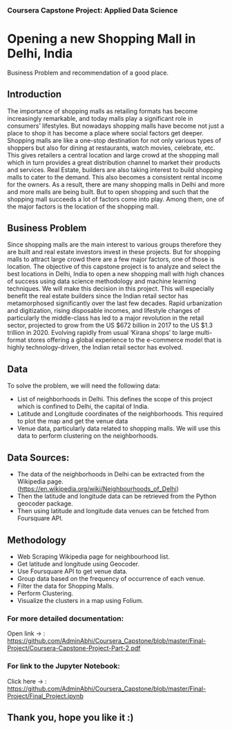 ### Coursera Capstone Project: Applied Data Science
# Opening a new Shopping Mall in Delhi, India
Business Problem and recommendation of a good place.

## Introduction
The importance of shopping malls as retailing formats has become increasingly remarkable, and today malls play a significant role in consumers’ lifestyles. But nowadays shopping malls have become not just a place to shop it has become a place where social factors get deeper. Shopping malls are like a one-stop destination for not only various types of shoppers but also for dining at restaurants, watch movies, celebrate, etc. This gives retailers a central location and large crowd at the shopping mall which in turn provides a great distribution channel to market their products and services. Real Estate, builders are also taking interest to build shopping malls to cater to the demand. This also becomes a consistent rental income for the owners. As a result, there are many shopping malls in Delhi and more and more malls are being built. But to open shopping and such that the shopping mall succeeds a lot of factors come into play. Among them, one of the major factors is the location of the shopping mall.

## Business Problem
Since shopping malls are the main interest to various groups therefore they are built and real estate investors invest in these projects. But for shopping malls to attract large crowd there are a few major factors, one of those is location. The objective of this capstone project is to analyze and select the best locations in Delhi, India to open a new shopping mall with high chances of success using data science methodology and machine learning techniques. We will make this decision in this project. This will especially benefit the real estate builders since the Indian retail sector has metamorphosed significantly over the last few decades. Rapid urbanization and digitization, rising disposable incomes, and lifestyle changes of particularly the middle-class has led to a major revolution in the retail sector, projected to grow from the US $672 billion in 2017 to the US $1.3 trillion in 2020. Evolving rapidly from usual ‘Kirana shops’ to large multi-format stores offering a global experience to the e-commerce model that is highly technology-driven, the Indian retail sector has evolved.

## Data
To solve the problem, we will need the following data:

- List of neighborhoods in Delhi. This defines the scope of this project which is confined to Delhi, the capital of India.
- Latitude and Longitude coordinates of the neighborhoods. This required to plot the map and get the venue data
- Venue data, particularly data related to shopping malls. We will use this data to perform clustering on the neighborhoods.

## Data Sources:
- The data of the neighborhoods in Delhi can be extracted from the Wikipedia page. (https://en.wikipedia.org/wiki/Neighbourhoods_of_Delhi)
- Then the latitude and longitude data can be retrieved from the Python geocoder package.
- Then using latitude and longitude data venues can be fetched from Foursquare API.

## Methodology
- Web Scraping Wikipedia page for neighbourhood list.
- Get latitude and longitude using Geocoder.
- Use Foursquare API to get venue data.
- Group data based on the frequency of occurrence of each venue.
- Filter the data for Shopping Malls.
- Perform Clustering.
- Visualize the clusters in a map using Folium.

### For more detailed documentation:
Open link -> : https://github.com/AdminAbhi/Coursera_Capstone/blob/master/Final-Project/Coursera-Capstone-Project-Part-2.pdf

### For link to the Jupyter Notebook:
Click here -> : https://github.com/AdminAbhi/Coursera_Capstone/blob/master/Final-Project/Final_Project.ipynb

## Thank you, hope you like it :)

